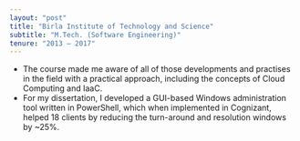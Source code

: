 ```yaml
---
layout: "post"
title: "Birla Institute of Technology and Science"
subtitle: "M.Tech. (Software Engineering)"
tenure: "2013 – 2017"
---
```


- The course made me aware of all of those developments and practises in the
field with a practical approach, including the concepts of Cloud Computing
and IaaC.
- For my dissertation, I developed a GUI-based Windows administration tool written in PowerShell, which when implemented in Cognizant, helped 18 clients by reducing the turn-around and resolution windows by ~25%.
